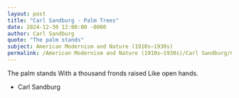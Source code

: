 ```yaml
---
layout: post
title: "Carl Sandburg - Palm Trees"
date: 2024-12-30 12:00:00 -0000
author: Carl Sandburg
quote: "The palm stands"
subject: American Modernism and Nature (1910s–1930s)
permalink: /American Modernism and Nature (1910s–1930s)/Carl Sandburg/Carl Sandburg - Palm Trees
---
```


The palm stands
With a thousand fronds raised 
Like open hands.

- Carl Sandburg
